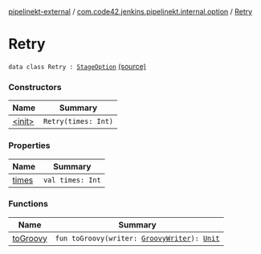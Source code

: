 [pipelinekt-external](../../index.md) / [com.code42.jenkins.pipelinekt.internal.option](../index.md) / [Retry](./index.md)

# Retry

`data class Retry : `[`StageOption`](../../com.code42.jenkins.pipelinekt.core/-stage-option.md) [(source)](https://github.com/code42/pipelinekt/tree/master/internal/src/main/kotlin/com/code42/jenkins/pipelinekt/internal/option/Retry.kt#L7)

### Constructors

| Name | Summary |
|---|---|
| [&lt;init&gt;](-init-.md) | `Retry(times: Int)` |

### Properties

| Name | Summary |
|---|---|
| [times](times.md) | `val times: Int` |

### Functions

| Name | Summary |
|---|---|
| [toGroovy](to-groovy.md) | `fun toGroovy(writer: `[`GroovyWriter`](../../com.code42.jenkins.pipelinekt.core.writer/-groovy-writer/index.md)`): `[`Unit`](https://kotlinlang.org/api/latest/jvm/stdlib/kotlin/-unit/index.html) |
